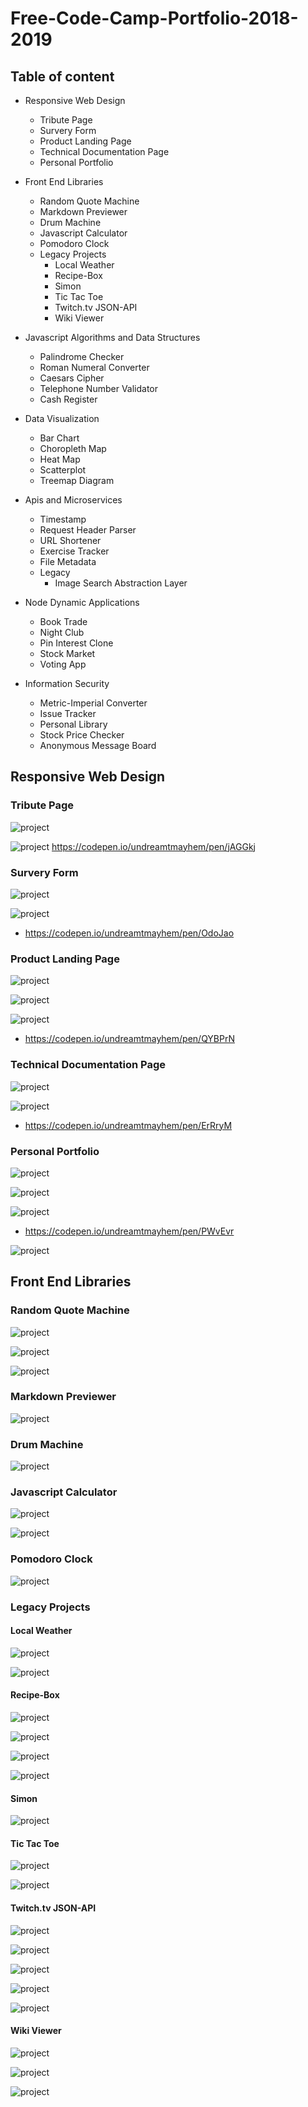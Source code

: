 # Free-Code-Camp-Portfolio-2018-2019


## Table of content
- Responsive Web Design
    - Tribute Page
    - Survery Form
    - Product Landing Page
    - Technical Documentation Page
    - Personal Portfolio

- Front End Libraries
    - Random Quote Machine
    - Markdown Previewer
    - Drum Machine
    - Javascript Calculator
    - Pomodoro Clock
    - Legacy Projects
        - Local Weather
        - Recipe-Box
        - Simon
        - Tic Tac Toe
        - Twitch.tv JSON-API
        - Wiki Viewer

- Javascript Algorithms and Data Structures
    - Palindrome Checker
    - Roman Numeral Converter
    - Caesars Cipher
    - Telephone Number Validator
    - Cash Register
- Data Visualization
    - Bar Chart
    - Choropleth Map
    - Heat Map
    - Scatterplot
    - Treemap Diagram

- Apis and Microservices
    - Timestamp
    - Request Header Parser
    - URL Shortener
    - Exercise Tracker 
    - File Metadata
    - Legacy
        - Image Search Abstraction Layer
- Node Dynamic Applications
    - Book Trade
    - Night Club
    - Pin Interest Clone
    - Stock Market 
    - Voting App
- Information Security
    - Metric-Imperial Converter
    - Issue Tracker
    - Personal Library
    - Stock Price Checker
    - Anonymous Message Board


## Responsive Web Design
### Tribute Page

![project](https://res.cloudinary.com/dpj88/image/upload/v1591612960/fcc/responsive/tributepage_cfeojq.png)

![project](https://res.cloudinary.com/dpj88/image/upload/v1591613258/fcc/responsive/tributepage1_f4i9y5.png)
https://codepen.io/undreamtmayhem/pen/jAGGkj



### Survery Form

![project](https://res.cloudinary.com/dpj88/image/upload/v1591612952/fcc/responsive/surveryform_zaxhl9.png)


![project](https://res.cloudinary.com/dpj88/image/upload/v1591612951/fcc/responsive/surveryform-mobile_nhsdiq.png)

- https://codepen.io/undreamtmayhem/pen/OdoJao


### Product Landing Page

![project](https://res.cloudinary.com/dpj88/image/upload/v1591612951/fcc/responsive/productlandingpage_iboz6i.png)


![project](https://res.cloudinary.com/dpj88/image/upload/v1591612951/fcc/responsive/productlandingpage1_ea6xqe.png)


![project](https://res.cloudinary.com/dpj88/image/upload/v1591612950/fcc/responsive/productlandingpagemobile_em1ccv.png)
- https://codepen.io/undreamtmayhem/pen/QYBPrN


### Technical Documentation Page
![project](https://res.cloudinary.com/dpj88/image/upload/v1591612951/fcc/responsive/techincaldocument_hpi24d.png)

![project](https://res.cloudinary.com/dpj88/image/upload/v1591612951/fcc/responsive/techincaldocumentmobile_wwkdsm.png)

- https://codepen.io/undreamtmayhem/pen/ErRryM


### Personal Portfolio

![project](https://res.cloudinary.com/dpj88/image/upload/v1591612950/fcc/responsive/portfolio_egecka.png)

![project](https://res.cloudinary.com/dpj88/image/upload/v1591612949/fcc/responsive/portfolio1_ghcyke.png)

![project](https://res.cloudinary.com/dpj88/image/upload/v1591612950/fcc/responsive/portfolio-mobile_phsf1m.png)

- https://codepen.io/undreamtmayhem/pen/PWvEvr





![project]()

## Front End Libraries

### Random Quote Machine
![project](https://res.cloudinary.com/dpj88/image/upload/v1591618661/fcc/front-libraries/quotemobile1_ntgsks.png)

![project](https://res.cloudinary.com/dpj88/image/upload/v1591618661/fcc/front-libraries/quotemobile_mppdez.png)

![project](https://res.cloudinary.com/dpj88/image/upload/v1591618660/fcc/front-libraries/quotemachine_z3qsu6.png)


### Markdown Previewer
![project](https://res.cloudinary.com/dpj88/image/upload/v1591618662/fcc/front-libraries/design_flhjxp.png)



### Drum Machine
![project](https://res.cloudinary.com/dpj88/image/upload/v1591618660/fcc/front-libraries/drummachine_v44nka.png)



### Javascript Calculator
![project](https://res.cloudinary.com/dpj88/image/upload/v1591618660/fcc/front-libraries/calculator_hnlx3x.png)

![project](https://res.cloudinary.com/dpj88/image/upload/v1591618660/fcc/front-libraries/calculator-mobile_zejdbr.png)

### Pomodoro Clock
![project](https://res.cloudinary.com/dpj88/image/upload/v1591618660/fcc/front-libraries/pomodorro_bpybaf.png)


### Legacy Projects
#### Local Weather
![project](https://res.cloudinary.com/dpj88/image/upload/v1591618669/fcc/front-libraries/weatherapp_rsdryn.png)
        
![project](https://res.cloudinary.com/dpj88/image/upload/v1591618663/fcc/front-libraries/weatherapp-mobile_cxyb3c.png)

#### Recipe-Box
![project](https://res.cloudinary.com/dpj88/image/upload/v1591618672/fcc/front-libraries/recipebox_kz1mjw.png)
        
![project](https://res.cloudinary.com/dpj88/image/upload/v1591618669/fcc/front-libraries/recipebox3_vsksbp.png)
        
![project](https://res.cloudinary.com/dpj88/image/upload/v1591618665/fcc/front-libraries/recipebox2_nodjvg.png)

![project](https://res.cloudinary.com/dpj88/image/upload/v1591618664/fcc/front-libraries/recipebox1_mhl6wf.png)


#### Simon
![project](https://res.cloudinary.com/dpj88/image/upload/v1591618673/fcc/front-libraries/simon_wraosl.png)

#### Tic Tac Toe
![project](https://res.cloudinary.com/dpj88/image/upload/v1591618671/fcc/front-libraries/tictac1_kia2kl.png)
        
![project](https://res.cloudinary.com/dpj88/image/upload/v1591618668/fcc/front-libraries/tictac_nd9avs.png)


#### Twitch.tv JSON-API
![project](https://res.cloudinary.com/dpj88/image/upload/v1591618671/fcc/front-libraries/twitchviewer-mobile_plcgha.png)
        
![project](https://res.cloudinary.com/dpj88/image/upload/v1591618667/fcc/front-libraries/twitchviewer2_g8qfzj.png)

![project](https://res.cloudinary.com/dpj88/image/upload/v1591618664/fcc/front-libraries/twitchviewer1_pb8dxh.png)

![project](https://res.cloudinary.com/dpj88/image/upload/v1591618663/fcc/front-libraries/twitchviewer1-mobile_wgycws.png)

![project](https://res.cloudinary.com/dpj88/image/upload/v1591618663/fcc/front-libraries/twitchviewer_au93iy.png)


#### Wiki Viewer
![project](https://res.cloudinary.com/dpj88/image/upload/v1591618671/fcc/front-libraries/wikiviewerresults_d2wjg0.png)
        
![project](https://res.cloudinary.com/dpj88/image/upload/v1591618664/fcc/front-libraries/wikiviewer_zt7vmx.png)

![project](https://res.cloudinary.com/dpj88/image/upload/v1591618663/fcc/front-libraries/wikiviewer-mobile_jey8el.png)